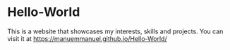 # Hello-World

This is a website that showcases my interests, skills and projects. You can visit it at https://manuemmanuel.github.io/Hello-World/
